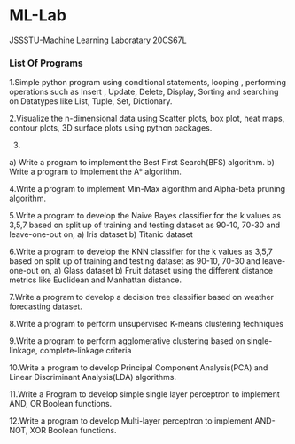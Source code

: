 # ML-Lab
JSSSTU-Machine Learning Laboratary 20CS67L

<h3><b>List Of Programs</b></h3>

1.Simple python program using conditional statements, looping , performing operations such as Insert , Update, Delete, Display, Sorting and searching on Datatypes like List, Tuple, Set, Dictionary.

2.Visualize the n-dimensional data using Scatter plots, box plot, heat maps, contour plots, 3D surface plots using python packages.

3.
  a) Write a program to implement the Best First Search(BFS) algorithm.
  b) Write a program to implement the A* algorithm.
  
4.Write a program to implement Min-Max algorithm and Alpha-beta pruning algorithm.

5.Write a program to develop the Naive Bayes classifier for the k values as 3,5,7 based on split up of training and testing dataset as 90-10, 70-30 and leave-one-out on,
  a) Iris dataset
  b) Titanic dataset

6.Write a program to develop the KNN classifier for the k values as 3,5,7 based on split up of training and testing dataset as 90-10, 70-30 and leave-one-out on,
  a) Glass dataset
  b) Fruit dataset
using the different distance metrics like Euclidean and Manhattan distance.

7.Write a program to develop a decision tree classifier based on weather forecasting dataset.

8.Write a program to perform unsupervised K-means clustering techniques

9.Write a program to perform agglomerative clustering based on single-linkage, complete-linkage criteria

10.Write a program to develop Principal Component Analysis(PCA) and Linear Discriminant Analysis(LDA) algorithms.

11.Write a Program to develop simple single layer perceptron to implement AND, OR Boolean functions.

12.Write a program to develop Multi-layer perceptron to implement AND-NOT, XOR Boolean functions.
